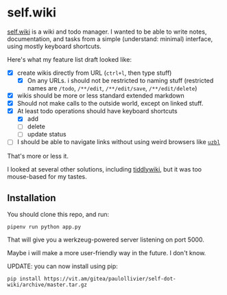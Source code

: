 # self.wiki

[self.wiki] is a wiki and todo manager.
I wanted to be able to write notes, documentation, and tasks from a simple (understand: minimal) interface, using
mostly keyboard shortcuts.

Here's what my feature list draft looked like:

- [x] create wikis directly from URL (`ctrl+l`, then type stuff)
    - [x] On any URLs. i should not be restricted to naming stuff (restricted names are `/todo`, `/**/edit`,
      `/**/edit/save`, `/**/edit/delete`)
- [x] wikis should be more or less standard extended markdown
- [x] Should not make calls to the outside world, except on linked stuff.
- [x] At least todo operations should have keyboard shortcuts
    - [x] add
    - [ ] delete
    - [ ] update status
- [ ] I should be able to navigate links without using weird browsers like [`uzbl`]

That's more or less it.

I looked at several other solutions, including [tiddlywiki], but it was too mouse-based for my tastes.

## Installation

You should clone this repo, and run:

    pipenv run python app.py

That will give you a werkzeug-powered server listening on port 5000.

Maybe i will make a more user-friendly way in the future. I don't know.

UPDATE: you can now install using pip:

    pip install https://vit.am/gitea/paulollivier/self-dot-wiki/archive/master.tar.gz

[self.wiki]: https://vit.am/gitea/paulollivier/self-dot-wiki
[`uzbl`]: https://www.uzbl.org/
[tiddlywiki]: https://tiddlywiki.com/
